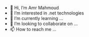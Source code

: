- 👋 Hi, I’m Amr Mahmoud
- 👀 I’m interested in .net technologies 
- 🌱 I’m currently learning ...
- 💞️ I’m looking to collaborate on ...
- 📫 How to reach me ...

<!---
Iamr196/Iamr196 is a ✨ special ✨ repository because its `README.md` (this file) appears on your GitHub profile.
You can click the Preview link to take a look at your changes.
--->
